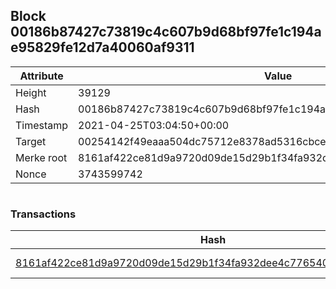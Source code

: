 ## Block 00186b87427c73819c4c607b9d68bf97fe1c194ae95829fe12d7a40060af9311

Attribute | Value
--- | ---
Height | 39129
Hash | 00186b87427c73819c4c607b9d68bf97fe1c194ae95829fe12d7a40060af9311
Timestamp | 2021-04-25T03:04:50+00:00
Target | 00254142f49eaaa504dc75712e8378ad5316cbcead634704b3734b6271167cc4
Merke root | 8161af422ce81d9a9720d09de15d29b1f34fa932dee4c776540a171e0b602e76
Nonce | 3743599742

```

```

### Transactions

Hash | Amount
--- | ---
[8161af422ce81d9a9720d09de15d29b1f34fa932dee4c776540a171e0b602e76](8161af422ce81d9a9720d09de15d29b1f34fa932dee4c776540a171e0b602e76.md) | 10.00000000 SKEPTI 
